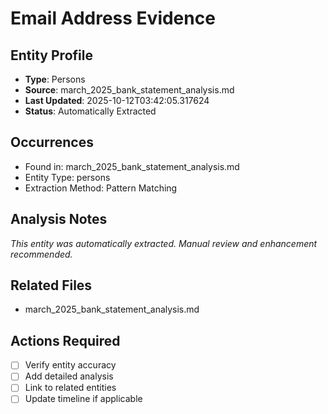 # Email Address Evidence

## Entity Profile
- **Type**: Persons
- **Source**: march_2025_bank_statement_analysis.md
- **Last Updated**: 2025-10-12T03:42:05.317624
- **Status**: Automatically Extracted

## Occurrences
- Found in: march_2025_bank_statement_analysis.md
- Entity Type: persons
- Extraction Method: Pattern Matching

## Analysis Notes
*This entity was automatically extracted. Manual review and enhancement recommended.*

## Related Files
- march_2025_bank_statement_analysis.md

## Actions Required
- [ ] Verify entity accuracy
- [ ] Add detailed analysis
- [ ] Link to related entities
- [ ] Update timeline if applicable
